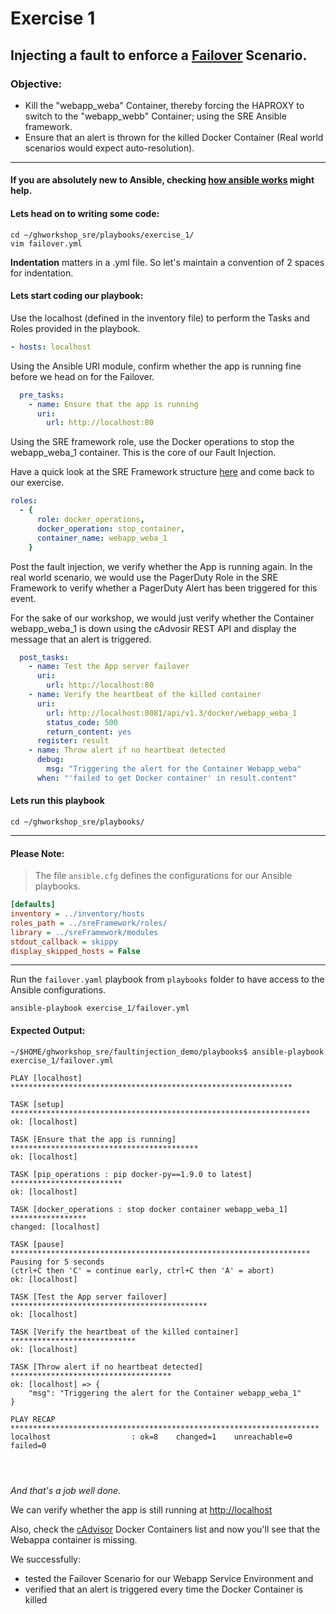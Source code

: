 # Exercise 1

## Injecting a fault to enforce a [Failover](https://en.wikipedia.org/wiki/Failover) Scenario.

### Objective:

* Kill the "webapp_weba" Container, thereby forcing the HAPROXY to switch to the "webapp_webb" Container; using the SRE Ansible framework.
* Ensure that an alert is thrown for the killed Docker Container (Real world scenarios would expect auto-resolution).

---

#### If you are absolutely new to Ansible, checking [how ansible works](https://www.ansible.com/how-ansible-works) might help. 

#### Lets head on to writing some code:

```shell
cd ~/ghworkshop_sre/playbooks/exercise_1/
vim failover.yml
```

**Indentation** matters in a .yml file. So let's maintain a convention of 2 spaces for indentation.

#### Lets start coding our playbook:

Use the localhost (defined in the inventory file) to perform the Tasks and Roles provided in the playbook.

```yml
- hosts: localhost
```

Using the Ansible URI module, confirm whether the app is running fine before we head on for the Failover.

```yaml
  pre_tasks:
    - name: Ensure that the app is running
      uri:
        url: http://localhost:80
```

Using the SRE framework role, use the Docker operations to stop the webapp_weba_1 container. This is the core of our Fault Injection.

Have a quick look at the SRE Framework structure [here](https://github.com/ghworkshop_sre/tree/master/sreFramework) and come back to our exercise.

```yaml
roles:
  - {
      role: docker_operations,
      docker_operation: stop_container,
      container_name: webapp_weba_1
    }
```

Post the fault injection, we verify whether the App is running again.
In the real world scenario, we would use the PagerDuty Role in the SRE Framework to verify whether a PagerDuty Alert has been triggered for this event. 


For the sake of our workshop, we would just verify whether the Container webapp_weba_1 is down using the cAdvosir REST API and display the message that an alert is triggered.


```yaml
  post_tasks:
    - name: Test the App server failover
      uri:
        url: http://localhost:80
    - name: Verify the heartbeat of the killed container
      uri:
        url: http://localhost:8081/api/v1.3/docker/webapp_weba_1
        status_code: 500
        return_content: yes
      register: result
    - name: Throw alert if no heartbeat detected
      debug:
        msg: "Triggering the alert for the Container Webapp_weba"
      when: "'failed to get Docker container' in result.content"
```      


#### Lets run this playbook

```shell
cd ~/ghworkshop_sre/playbooks/
```
---
#### Please Note:
> The file `ansible.cfg` defines the configurations for our Ansible playbooks.

```INI
[defaults]
inventory = ../inventory/hosts
roles_path = ../sreFramework/roles/
library = ../sreFramework/modules
stdout_callback = skippy
display_skipped_hosts = False
```

---

Run the `failover.yaml` playbook from `playbooks` folder to have access to the Ansible configurations.

```shell
ansible-playbook exercise_1/failover.yml
```

#### Expected Output:

```shell
~/$HOME/ghworkshop_sre/faultinjection_demo/playbooks$ ansible-playbook exercise_1/failover.yml 

PLAY [localhost] ***************************************************************

TASK [setup] *******************************************************************
ok: [localhost]

TASK [Ensure that the app is running] ******************************************
ok: [localhost]

TASK [pip_operations : pip docker-py==1.9.0 to latest] *************************
ok: [localhost]

TASK [docker_operations : stop docker container webapp_weba_1] *****************
changed: [localhost]

TASK [pause] *******************************************************************
Pausing for 5 seconds
(ctrl+C then 'C' = continue early, ctrl+C then 'A' = abort)
ok: [localhost]

TASK [Test the App server failover] ********************************************
ok: [localhost]

TASK [Verify the heartbeat of the killed container] ****************************
ok: [localhost]

TASK [Throw alert if no heartbeat detected] ************************************
ok: [localhost] => {
    "msg": "Triggering the alert for the Container webapp_weba_1"
}

PLAY RECAP *********************************************************************
localhost                  : ok=8    changed=1    unreachable=0    failed=0   




```

_And that's a job well done._ 

We can verify whether the app is still running at <http://localhost>

Also, check the [cAdvisor](http://localhost:8081) Docker Containers list and now you'll see that the Webappa container is missing.

We successfully:
* tested the Failover Scenario for our Webapp Service Environment and 
* verified that an alert is triggered every time the Docker Container is killed

